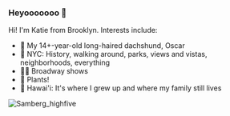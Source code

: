 ### Heyooooooo 👋

Hi! I'm Katie from Brooklyn. Interests include:

- 🐶  My 14+-year-old long-haired dachshund, Oscar
- 🗽  NYC: History, walking around, parks, views and vistas, neighborhoods, everything
- 💃🏽  Broadway shows
- 🌱  Plants!
- 🌺  Hawai'i: It's where I grew up and where my family still lives

![Samberg_highfive](https://user-images.githubusercontent.com/83845646/122441757-dd871580-cf6b-11eb-8103-294f7fcf67d5.jpeg)
